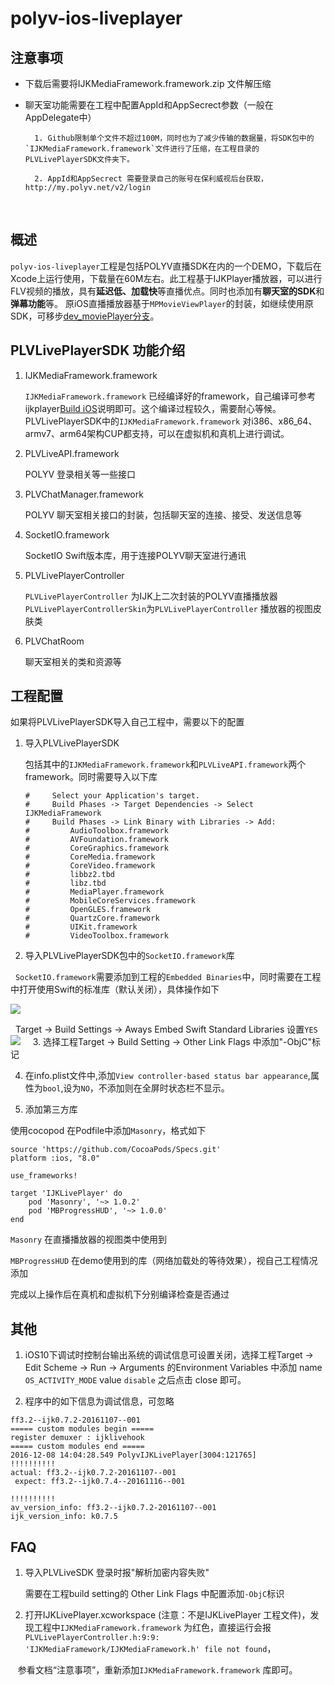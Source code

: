 # polyv-ios-liveplayer

## 注意事项

- 下载后需要将IJKMediaFramework.framework.zip 文件解压缩
   
- 聊天室功能需要在工程中配置AppId和AppSecrect参数（一般在AppDelegate中）


        1. Github限制单个文件不超过100M，同时也为了减少传输的数据量，将SDK包中的`IJKMediaFramework.framework`文件进行了压缩，在工程目录的PLVLivePlayerSDK文件夹下。
         
        2. AppId和AppSecrect 需要登录自己的账号在保利威视后台获取，http://my.polyv.net/v2/login
   
## 概述

`polyv-ios-liveplayer`工程是包括POLYV直播SDK在内的一个DEMO，下载后在Xcode上运行使用，下载量在60M左右。此工程基于IJKPlayer播放器，可以进行FLV视频的播放，具有**延迟低、加载快**等直播优点。同时也添加有**聊天室的SDK**和**弹幕功能**等。
原iOS直播播放器基于`MPMovieViewPlayer`的封装，如继续使用原SDK，可移步[dev_moviePlayer分支](https://github.com/easefun/polyv-ios-liveplayer/tree/dev_moviePlayer)。

## PLVLivePlayerSDK 功能介绍

1. IJKMediaFramework.framework

    `IJKMediaFramework.framework` 已经编译好的framework，自己编译可参考ijkplayer[Build iOS](https://github.com/Bilibili/ijkplayer)说明即可。这个编译过程较久，需要耐心等候。PLVLivePlayerSDK中的`IJKMediaFramework.framework` 对i386、x86_64、armv7、arm64架构CUP都支持，可以在虚拟机和真机上进行调试。

2. PLVLiveAPI.framework

    POLYV 登录相关等一些接口
    
3. PLVChatManager.framework
    
    POLYV 聊天室相关接口的封装，包括聊天室的连接、接受、发送信息等
    
4. SocketIO.framework

    SocketIO Swift版本库，用于连接POLYV聊天室进行通讯

5. PLVLivePlayerController

    `PLVLivePlayerController` 为IJK上二次封装的POLYV直播播放器
    `PLVLivePlayerControllerSkin`为`PLVLivePlayerController` 播放器的视图皮肤类

6. PLVChatRoom

    聊天室相关的类和资源等
    
## 工程配置

如果将PLVLivePlayerSDK导入自己工程中，需要以下的配置

1. 导入PLVLivePlayerSDK
    
    包括其中的`IJKMediaFramework.framework`和`PLVLiveAPI.framework`两个framework。同时需要导入以下库
    
    ```
    #     Select your Application's target.
    #     Build Phases -> Target Dependencies -> Select IJKMediaFramework
    #     Build Phases -> Link Binary with Libraries -> Add:
    #         AudioToolbox.framework
    #         AVFoundation.framework
    #         CoreGraphics.framework
    #         CoreMedia.framework
    #         CoreVideo.framework
    #         libbz2.tbd
    #         libz.tbd
    #         MediaPlayer.framework
    #         MobileCoreServices.framework
    #         OpenGLES.framework
    #         QuartzCore.framework
    #         UIKit.framework
    #         VideoToolbox.framework
    ```
    
2. 导入PLVLivePlayerSDK包中的`SocketIO.framework`库

   `SocketIO.framework`需要添加到工程的`Embedded Binaries`中，同时需要在工程中打开使用Swift的标准库（默认关闭），具体操作如下

   ![](https://github.com/easefun/polyv-ios-liveplayer/blob/master/images/plv_1.png)
   
   Target -> Build Settings -> Aways Embed Swift Standard Libraries 设置`YES` 
   ![](https://github.com/easefun/polyv-ios-liveplayer/blob/master/images/plv_2.png)
    
3. 选择工程Target -> Build Setting -> Other Link Flags 中添加"-ObjC"标记

4. 在info.plist文件中,添加`View controller-based status bar appearance`,属性为`bool`,设为`NO`，不添加则在全屏时状态栏不显示。

5. 添加第三方库

使用cocopod 在Podfile中添加`Masonry`，格式如下

```
source 'https://github.com/CocoaPods/Specs.git'
platform :ios, "8.0"

use_frameworks!

target 'IJKLivePlayer' do
    pod 'Masonry', '~> 1.0.2'
    pod 'MBProgressHUD', '~> 1.0.0'
end
```
`Masonry` 在直播播放器的视图类中使用到

`MBProgressHUD` 在demo使用到的库（网络加载处的等待效果），视自己工程情况添加

完成以上操作后在真机和虚拟机下分别编译检查是否通过
    
## 其他

1. iOS10下调试时控制台输出系统的调试信息可设置关闭，选择工程Target -> Edit Scheme -> Run -> Arguments 的Environment Variables 中添加 name `OS_ACTIVITY_MODE` value `disable` 之后点击 close 即可。

2. 程序中的如下信息为调试信息，可忽略

```
ff3.2--ijk0.7.2-20161107--001
===== custom modules begin =====
register demuxer : ijklivehook
===== custom modules end =====
2016-12-08 14:04:28.549 PolyvIJKLivePlayer[3004:121765] 
!!!!!!!!!!
actual: ff3.2--ijk0.7.2-20161107--001
 expect: ff3.2--ijk0.7.4--20161116--001

!!!!!!!!!!
av_version_info: ff3.2--ijk0.7.2-20161107--001
ijk_version_info: k0.7.5
```

## FAQ

1. 导入PLVLiveSDK 登录时报"解析加密内容失败"
    
    需要在工程build setting的 Other Link Flags 中配置添加`-ObjC`标识
 
 
2. 打开IJKLivePlayer.xcworkspace (注意：不是IJKLivePlayer 工程文件)，发现工程中`IJKMediaFramework.framework` 为红色，直接运行会报`PLVLivePlayerController.h:9:9: 'IJKMediaFramework/IJKMediaFramework.h' file not found`，

    参看文档“注意事项”，重新添加`IJKMediaFramework.framework` 库即可。
